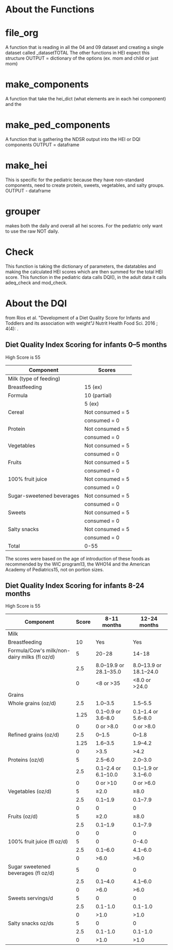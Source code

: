 # About the Functions
# file_org
A function that is reading in all the 04 and 09 dataset and creating a single dataset called _datasetTOTAL
The other functions in HEI expect this structure
OUTPUT = dictionary of the options (ex. mom and child or just mom)
# make_components
A function that take the hei_dict (what elements are in each hei component) and the

# make_ped_components
A function that is gathering the NDSR output into the HEI or DQI components
OUTPUT = dataframe

# make_hei
This is specific for the pediatric because they have non-standard components, need to create protein, sweets, vegetables, and salty groups.
OUTPUT - dataframe

# grouper
makes both the daily and overall all hei scores. For the pediatric only want to use the raw NOT daily.

# Check
This function is taking the dictionary of parameters, the datatables and making the calculated HEI scores which are then summed for the total HEI score. This function in the pediatric data calls DQI(), in the adult data it calls adeq_check and mod_check.

# About the DQI
from Rios et al. "Development of a Diet Quality Score for Infants and Toddlers and its association with weight"J Nutrit Health Food Sci. 2016 ; 4(4): .

## Diet Quality Index Scoring for infants 0–5 months
High Score is 55

| Component  | Scores  |
|---|---|
| Milk (type of feeding)  |   |
| Breastfeeding  | 15 (ex)  |
| Formula  |  10 (partial) |
|   |  5 (ex) |
| Cereal  | Not consumed = 5  |
|   | consumed = 0  |
| Protein  | Not consumed = 5  |
|   | consumed = 0  |
| Vegetables  | Not consumed = 5  |
|   | consumed = 0  |
| Fruits  | Not consumed = 5  |
|   | consumed = 0  |
| 100% fruit juice  | Not consumed = 5  |
|   | consumed = 0  |
| Sugar-sweetened beverages  | Not consumed = 5  |
|   | consumed = 0  |
| Sweets  | Not consumed = 5  |
|   | consumed = 0  |
| Salty snacks  | Not consumed = 5  |
|   | consumed = 0  |
| Total  | 0-55  |

The scores were based on the age of introduction of these foods as recommended by the WIC program13, the WHO14 and the American Academy of Pediatrics15, not on portion sizes.

## Diet Quality Index Scoring for infants 8-24 months
High Score is 55

| Component  | Score  | 8-11 months  | 12-24 months  |
|---|---|---|---|
| Milk  |   |   |   |
|  Breastfeeding | 10  | Yes  | Yes  |
| Formula/Cow's milk/non-dairy milks (fl oz/d) | 5  | 20-28  | 14-18  |
|   | 2.5  | 8.0–19.9 or 28.1–35.0  | 8.0–13.9 or 18.1–24.0  |
|   | 0  | <8 or >35  | <8.0 or >24.0  |
| Grains  |   |   |   |
|  Whole grains (oz/d) | 2.5  | 1.0–3.5  | 1.5–5.5  |
|   | 1.25  |  0.1–0.9 or 3.6–8.0 |  0.1–1.4 or 5.6–8.0 |
|   |  0 | 0 or >8.0  | 0 or >8.0  |
|  Refined grains (oz/d) | 2.5  |  0–1.5 |  0–1.8 |
|   |  1.25 |  1.6–3.5 |  1.9–4.2 |
|   | 0  | >3.5  | >4.2  |
| Proteins (oz/d) |  5 | 2.5–6.0  |  2.0–3.0 |
|   | 2.5  |  0.1–2.4 or 6.1–10.0 | 0.1–1.9 or 3.1–6.0  |
|   | 0  | 0 or >10  |  0 or >6.0 |
| Vegetables (oz/d) | 5  |  ≥2.0  | ≥8.0  |
|   | 2.5  |  0.1–1.9 | 0.1–7.9  |
|   |  0 |  0 |  0 |
| Fruits (oz/d) | 5  | ≥2.0  | ≥8.0  |
|   | 2.5  |  0.1–1.9 | 0.1–7.9  |
|   | 0  |  0 |  0 |
| 100% fruit juice (fl oz/d) | 5  |  0 |  0-4.0 |
|   | 2.5  | 0.1–6.0  | 4.1–6.0  |
|   |  0 | >6.0  | >6.0  |
| Sugar sweetened beverages (fl oz/d) | 5  |  0 | 0  |
|   | 2.5  | 0.1–4.0  | 4.1–6.0  |
|   |  0 | >6.0  | >6.0  |
| Sweets servings/d | 5  |  0 |  0 |
|   | 2.5  |  0.1-1.0 | 0.1-1.0  |
|   | 0  | >1.0  | >1.0  |
| Salty snacks oz/ds | 5  |  0 | 0  |
|   | 2.5  |  0.1-1.0 | 0.1-1.0  |
|   | 0  | >1.0  | >1.0  |
